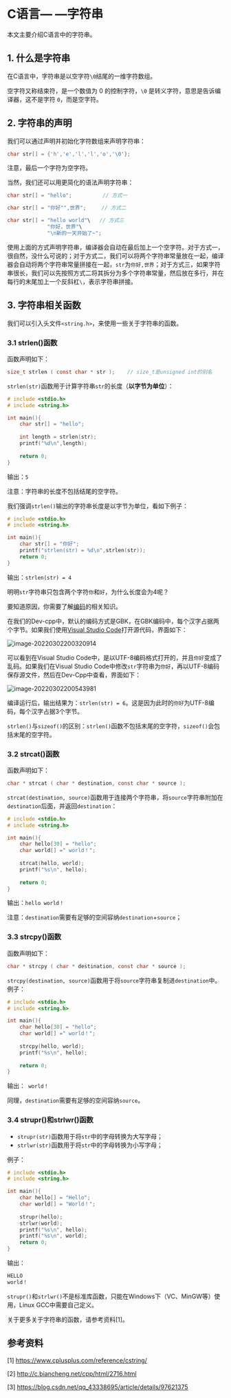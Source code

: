 # C语言— —字符串

本文主要介绍C语言中的字符串。



## 1. 什么是字符串

在C语言中，字符串是以空字符`\0`结尾的一维字符数组。

空字符又称结束符，是一个数值为 0 的控制字符，`\0` 是转义字符，意思是告诉编译器，这不是字符 `0`，而是空字符。



## 2. 字符串的声明

我们可以通过声明并初始化字符数组来声明字符串：

```c
char str[] = {'h','e','l','l','o','\0'};
```

注意，最后一个字符为空字符。

当然，我们还可以用更简化的语法声明字符串：

```c
char str[] = "hello";          // 方式一

char str[] = "你好"",世界";     // 方式二

char str[] = "hello world"\   // 方式三
    		 "你好，世界"\
    		 "\n新的一天开始了~";
```

使用上面的方式声明字符串，编译器会自动在最后加上一个空字符。对于方式一，很自然，没什么可说的；对于方式二，我们可以将两个字符串常量放在一起，编译器会自动将两个字符串常量拼接在一起，`str`为`你好,世界`；对于方式三，如果字符串很长，我们可以先按照方式二将其拆分为多个字符串常量，然后放在多行，并在每行的末尾加上一个反斜杠`\`，表示字符串拼接。



## 3. 字符串相关函数

我们可以引入头文件`<string.h>`，来使用一些关于字符串的函数。

### 3.1 strlen()函数

函数声明如下：

```c
size_t strlen ( const char * str );    // size_t是unsigned int的别名
```

`strlen(str)`函数用于计算字符串`str`的长度（**以字节为单位**）：

```c
# include <stdio.h>
# include <string.h>

int main(){
	char str[] = "hello";
	
	int length = strlen(str);
	printf("%d\n",length);
	
	return 0;
} 
```

输出：`5`

注意：字符串的长度不包括结尾的空字符。

我们强调`strlen()`输出的字符串长度是以字节为单位，看如下例子：

```c
# include <stdio.h>
# include <string.h>

int main(){
	char str[] = "你好";
	printf("strlen(str) = %d\n",strlen(str)); 
	return 0;
}
```

输出：`strlen(str) = 4`

明明`str`字符串只包含两个字符`你`和`好`，为什么长度会为4呢？

要知道原因，你需要了解[编码](编码.md)的相关知识。

在我们的Dev-cpp中，默认的编码方式是GBK，在GBK编码中，每个汉字占据两个字节。如果我们使用[Visual Studio Code](https://code.visualstudio.com/)打开源代码，界面如下：

![image-20220302200320914](https://cdn.jsdelivr.net/gh/Lee-0o0/image-store/PicGo/2022-03-02/04815bdaa3903f735d430a19a0dcdf9c--a986--image-20220302200320914.png)

可以看到在Visual Studio Code中，是以UTF-8编码格式打开的，并且`你好`变成了乱码。如果我们在Visual Studio Code中修改`str`字符串为`你好`，再以UTF-8编码保存源文件，然后在Dev-Cpp中查看，界面如下：

![image-20220302200543981](https://cdn.jsdelivr.net/gh/Lee-0o0/image-store/PicGo/2022-03-02/45120028a09125b9683f3099c252255c--7589--image-20220302200543981.png)

编译运行后，输出结果为：`strlen(str) = 6`。这是因为此时的`你好`为UTF-8编码，每个汉字占据3个字节。

`strlen()`与`sizeof()`的区别：`strlen()`函数不包括末尾的空字符，`sizeof()`会包括末尾的空字符。



### 3.2 strcat()函数

函数声明如下：

```c
char * strcat ( char * destination, const char * source );
```

`strcat(destination, source)`函数用于连接两个字符串，将`source`字符串附加在`destination`后面，并返回`destination`：

```c
# include <stdio.h>
# include <string.h>

int main(){
	char hello[30] = "hello";
	char world[] =" world！"; 
	
	strcat(hello, world);
	printf("%s\n", hello);
	
	return 0;
} 
```

输出：`hello world！`

注意：`destination`需要有足够的空间容纳`destination`+`source`；



### 3.3 strcpy()函数

函数声明如下：

```c
char * strcpy ( char * destination, const char * source );
```

`strcpy(destination, source)`函数用于将`source`字符串复制进`destination`中。例子：

```c
# include <stdio.h>
# include <string.h>

int main(){
	char hello[30] = "hello";
	char world[] =" world！"; 
	
	strcpy(hello, world);
	printf("%s\n", hello);
	
	return 0;
} 
```

输出：` world！`

同理，`destination`需要有足够的空间容纳`source`。



### 3.4 strupr()和strlwr()函数

- `strupr(str)`函数用于将`str`中的字母转换为大写字母；
- `strlwr(str)`函数用于将`str`中的字母转换为小写字母；

例子：

```c
# include <stdio.h>
# include <string.h>

int main(){
	char hello[] = "Hello";
	char world[] = "World！"; 
	
	strupr(hello);
	strlwr(world); 
	printf("%s\n", hello);
	printf("%s\n", world);
	return 0;
} 
```

输出：

```txt
HELLO
world！
```

`strupr()`和`strlwr()`不是标准库函数，只能在Windows下（VC、MinGW等）使用，Linux GCC中需要自己定义。



关于更多关于字符串的函数，请参考资料[1]。



## 参考资料

[1] https://www.cplusplus.com/reference/cstring/

[2] http://c.biancheng.net/cpp/html/2716.html

[3] https://blog.csdn.net/qq_43338695/article/details/97621375